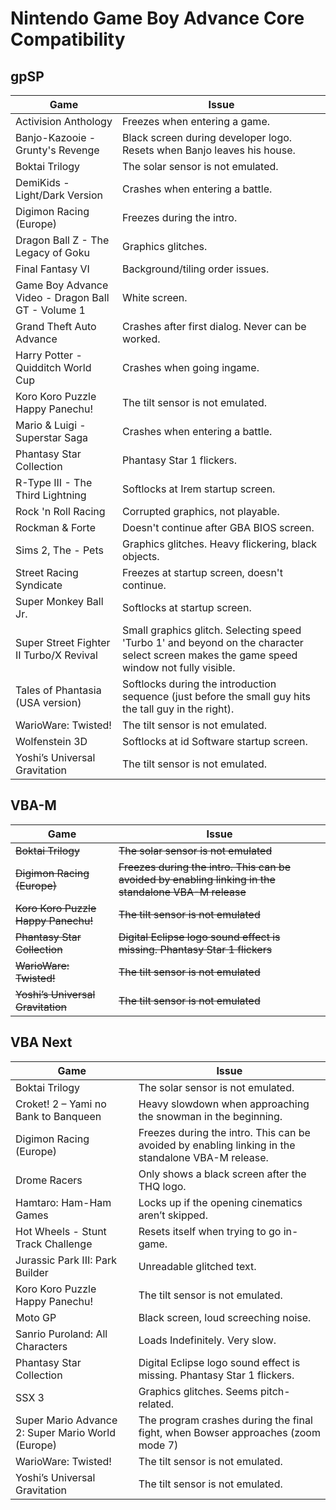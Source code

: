 # Nintendo Game Boy Advance Core Compatibility

## gpSP

| Game                                  | Issue                          |
|---------------------------------------|--------------------------------|
| Activision Anthology                |Freezes when entering a game. |
| Banjo-Kazooie - Grunty's Revenge    |Black screen during developer logo. Resets when Banjo leaves his house.|
| Boktai Trilogy                      |The solar sensor is not emulated. |
| DemiKids - Light/Dark Version       |Crashes when entering a battle. |
| Digimon Racing (Europe)             |Freezes during the intro.   |
| Dragon Ball Z - The Legacy of Goku  |Graphics glitches. |
| Final Fantasy VI                    |Background/tiling order issues.  |
| Game Boy Advance Video - Dragon Ball GT - Volume 1 |White screen.     |
| Grand Theft Auto Advance            |Crashes after first dialog. Never can be worked.      |
| Harry Potter - Quidditch World Cup  |Crashes when going ingame.       |
| Koro Koro Puzzle Happy Panechu!     |The tilt sensor is not emulated. |
| Mario & Luigi - Superstar Saga      |Crashes when entering a battle.  |
| Phantasy Star Collection            |Phantasy Star 1 flickers.        |
| R-Type III - The Third Lightning    |Softlocks at Irem startup screen.|
| Rock 'n Roll Racing                 |Corrupted graphics, not playable.|
| Rockman & Forte                     |Doesn't continue after GBA BIOS screen.|
| Sims 2, The - Pets |Graphics glitches. Heavy flickering, black objects. |
| Street Racing Syndicate             |Freezes at startup screen, doesn't continue.|
| Super Monkey Ball Jr.               |Softlocks at startup screen.|
| Super Street Fighter II Turbo/X Revival |Small graphics glitch. Selecting speed 'Turbo 1' and beyond on the character select screen makes the game speed window not fully visible. |
| Tales of Phantasia (USA version)    |Softlocks during the introduction sequence (just before the small guy hits the tall guy in the right).|
| WarioWare: Twisted!                 |The tilt sensor is not emulated.|
| Wolfenstein 3D                      |Softlocks at id Software startup screen.|
| Yoshi’s Universal Gravitation       |The tilt sensor is not emulated.|

## VBA-M

| Game                                  | Issue                          |
|---------------------------------------|--------------------------------|
| ~~Boktai Trilogy~~                        | ~~The solar sensor is not emulated~~|
| ~~Digimon Racing (Europe)~~               |~~Freezes during the intro. This can be avoided by enabling linking in the standalone VBA-M release~~  |
| ~~Koro Koro Puzzle Happy Panechu!~~       |	~~The tilt sensor is not emulated~~|
| ~~Phantasy Star Collection~~              | ~~Digital Eclipse logo sound effect is missing. Phantasy Star 1 flickers~~ |
| ~~WarioWare: Twisted!~~                   |  	~~The tilt sensor is not emulated~~   |
| ~~Yoshi’s Universal Gravitation~~         |   ~~The tilt sensor is not emulated~~   |

## VBA Next

| Game                                              | Issue                                                                                              |
|---------------------------------------------------|----------------------------------------------------------------------------------------------------|
| Boktai Trilogy 	                                | The solar sensor is not emulated.                                                                  |
| Croket! 2 – Yami no Bank to Banqueen              | Heavy slowdown when approaching the snowman in the beginning.                                      |
| Digimon Racing (Europe) 	                        | Freezes during the intro. This can be avoided by enabling linking in the standalone VBA-M release. |
| Drome Racers 	                                    | Only shows a black screen after the THQ logo.                                                      |
| Hamtaro: Ham-Ham Games 	                        | Locks up if the opening cinematics aren’t skipped.                                                 |
| Hot Wheels - Stunt Track Challenge                | Resets itself when trying to go in-game.                                                           |
| Jurassic Park III: Park Builder 	                | Unreadable glitched text.                                                                          |
| Koro Koro Puzzle Happy Panechu! 	                | The tilt sensor is not emulated.                                                                   |
| Moto GP 	                                        | Black screen, loud screeching noise.                                                               |
| Sanrio Puroland: All Characters                   | Loads Indefinitely. Very slow.                                                                     |
| Phantasy Star Collection 	                        | Digital Eclipse logo sound effect is missing. Phantasy Star 1 flickers.                            |
| SSX 3 	                                        | Graphics glitches. Seems pitch-related.                                                            |
| Super Mario Advance 2: Super Mario World (Europe) | The program crashes during the final fight, when Bowser approaches (zoom mode 7)                   |
| WarioWare: Twisted!                               | The tilt sensor is not emulated.                                                                   |
| Yoshi’s Universal Gravitation                     | The tilt sensor is not emulated.                                                                   |

